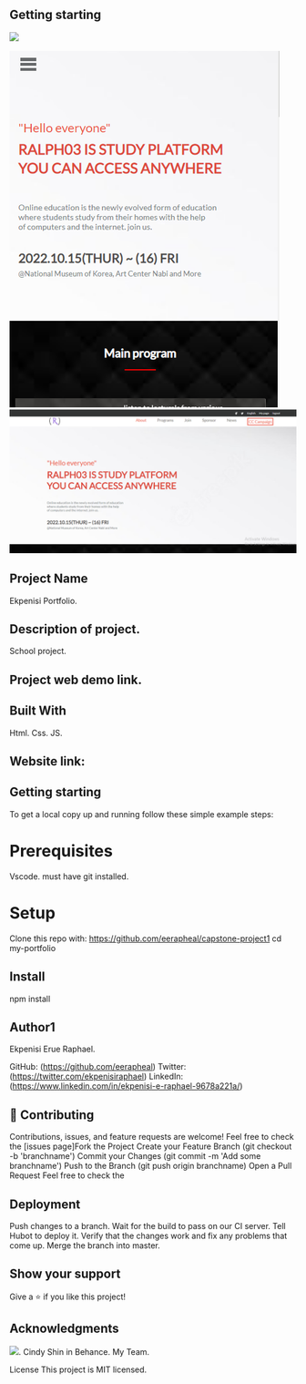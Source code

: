 ## Getting starting


![](https://img.shields.io/badge/Microverse-blueviolet)

![](./images/capstone-project-MOBILE.png)
![](./images/capstone-project-DESKTOP.png)
## Project Name
Ekpenisi Portfolio.

## Description of project.
School project.

## Project web demo link.

## Built With
Html. Css. JS.

## Website link: 

## Getting starting
To get a local copy up and running follow these simple example steps:

# Prerequisites
Vscode.
must have git installed.

# Setup
Clone this repo with:
https://github.com/eerapheal/capstone-project1
cd my-portfolio
## Install
npm install

## Author1
Ekpenisi Erue Raphael.
 
GitHub: (https://github.com/eerapheal) 
Twitter: (https://twitter.com/ekpenisiraphael) 
LinkedIn: (https://www.linkedin.com/in/ekpenisi-e-raphael-9678a221a/)


## 🤝 Contributing
Contributions, issues, and feature requests are welcome!
Feel free to check the [issues page]Fork the Project
Create your Feature Branch (git checkout -b 'branchname')
Commit your Changes (git commit -m 'Add some branchname')
Push to the Branch (git push origin branchname)
Open a Pull Request
Feel free to check the

## Deployment
Push changes to a branch.
Wait for the build to pass on our CI server.
Tell Hubot to deploy it.
Verify that the changes work and fix any problems that come up.
Merge the branch into master.

## Show your support
Give a ⭐️ if you like this project!

## Acknowledgments
![](https://img.shields.io/badge/Microverse-blueviolet).
Cindy Shin in Behance.
My Team.

License
This project is MIT licensed.


